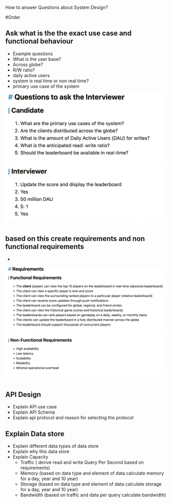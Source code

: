 How to answer Questions about System Design?

#Order

## Ask what is the the exact use case and functional behaviour

- Example questions
 - What is the user base?
 - Across globe? 
 - R/W ratio?
 - daily active users
 - system is real time or non real time?
 - primary use case of the system

![e.g.](https://github.com/nandyou/my-tech-bytes/blob/main/concepts/SystemDesign-UseCase.png?raw=true)

## based on this create requirements and non functional requirements

- 
![e.g.](https://github.com/nandyou/my-tech-bytes/blob/main/concepts/SsytemDesign-Requirements.png?raw=true)

## API Design

- Explain API use case
- Explain API Schema 
- Explain api protocol and reason for selecting the protocol

## Explain Data store
- Explain different data types of data store
- Explain why this data store
- Explain Capacity
  - Traffic ( derive read and write Query Per Second based on requirements)
  - Memory (based on data type and element of data calculate memory for a day, year and 10 year)
  - Storage (based on data type and element of data calculate storage for a day, year and 10 year)
  - Bandwidth (based on traffic and data per query calculate bandwidth)




